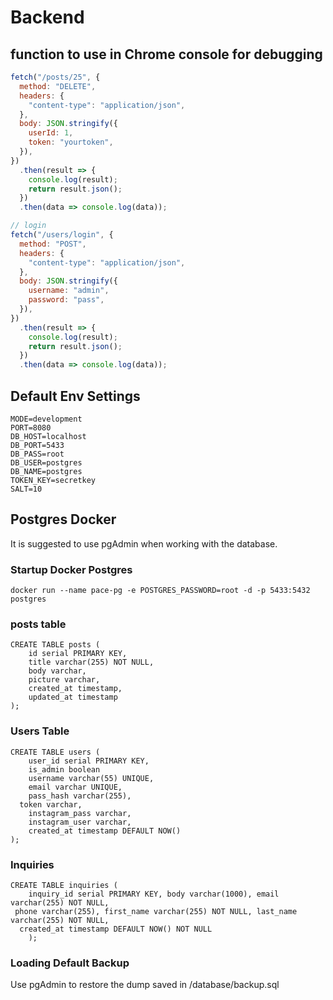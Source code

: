 # Backend

## function to use in Chrome console for debugging

```javascript
fetch("/posts/25", {
  method: "DELETE",
  headers: {
    "content-type": "application/json",
  },
  body: JSON.stringify({
    userId: 1,
    token: "yourtoken",
  }),
})
  .then(result => {
    console.log(result);
    return result.json();
  })
  .then(data => console.log(data));

// login
fetch("/users/login", {
  method: "POST",
  headers: {
    "content-type": "application/json",
  },
  body: JSON.stringify({
    username: "admin",
    password: "pass",
  }),
})
  .then(result => {
    console.log(result);
    return result.json();
  })
  .then(data => console.log(data));
```

## Default Env Settings

```
MODE=development
PORT=8080
DB_HOST=localhost
DB_PORT=5433
DB_PASS=root
DB_USER=postgres
DB_NAME=postgres
TOKEN_KEY=secretkey
SALT=10

```

## Postgres Docker

It is suggested to use pgAdmin when working with the database.

### Startup Docker Postgres

```
docker run --name pace-pg -e POSTGRES_PASSWORD=root -d -p 5433:5432 postgres
```

### posts table

```
CREATE TABLE posts (
	id serial PRIMARY KEY,
	title varchar(255) NOT NULL,
	body varchar,
	picture varchar,
	created_at timestamp,
	updated_at timestamp
);
```

### Users Table

```
CREATE TABLE users (
	user_id serial PRIMARY KEY,
	is_admin boolean
	username varchar(55) UNIQUE,
	email varchar UNIQUE,
	pass_hash varchar(255),
  token varchar,
	instagram_pass varchar,
	instagram_user varchar,
	created_at timestamp DEFAULT NOW()
);
```

### Inquiries

```
CREATE TABLE inquiries (
	inquiry_id serial PRIMARY KEY, body varchar(1000), email varchar(255) NOT NULL,
 phone varchar(255), first_name varchar(255) NOT NULL, last_name varchar(255) NOT NULL,
  created_at timestamp DEFAULT NOW() NOT NULL
	);
```

### Loading Default Backup

Use pgAdmin to restore the dump saved in /database/backup.sql

